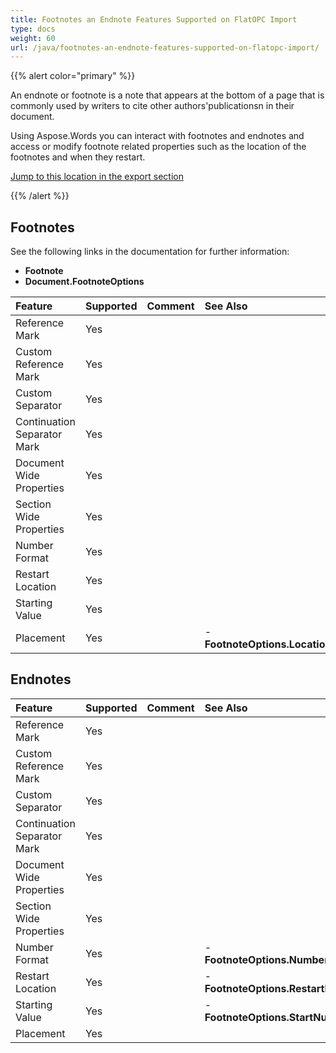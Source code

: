 ```yaml
---
title: Footnotes an Endnote Features Supported on FlatOPC Import
type: docs
weight: 60
url: /java/footnotes-an-endnote-features-supported-on-flatopc-import/
---
```


{{% alert color="primary" %}} 

An endnote or footnote is a note that appears at the bottom of a page that is commonly used by writers to cite other authors'publicationsn in their document.

Using Aspose.Words you can interact with footnotes and endnotes and access or modify footnote related properties such as the location of the footnotes and when they restart.

[Jump to this location in the export section](/words/java/footnotes-an-endnote-features-supported-on-flatopc-export/)

{{% /alert %}} 

## Footnotes

See the following links in the documentation for further information:

- **Footnote**
- **Document.FootnoteOptions**

|**Feature**|**Supported**|**Comment**|**See Also**|
| :- | :- | :- | :- |
|Reference Mark|Yes| | |
|Custom Reference Mark|Yes| | |
|Custom Separator|Yes| | |
|Continuation Separator Mark|Yes| | |
|Document Wide Properties|Yes| | |
|Section Wide Properties|Yes| | |
|Number Format|Yes| | |
|Restart Location|Yes| | |
|Starting Value|Yes| | |
|Placement|Yes| |- **FootnoteOptions.Location**|

## Endnotes

|**Feature**|**Supported**|**Comment**|**See Also**|
| :- | :- | :- | :- |
|Reference Mark|Yes| | |
|Custom Reference Mark|Yes| | |
|Custom Separator|Yes| | |
|Continuation Separator Mark|Yes| | |
|Document Wide Properties|Yes| | |
|Section Wide Properties|Yes| | |
|Number Format|Yes| |- **FootnoteOptions.NumberStyle**|
|Restart Location|Yes| |- **FootnoteOptions.RestartRule**|
|Starting Value|Yes| |- **FootnoteOptions.StartNumber**|
|Placement|Yes| | |

